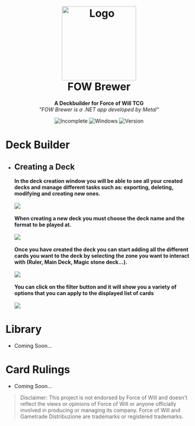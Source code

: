 <h1 align="center">
  <img src="https://i.gyazo.com/91f5fb513272dcc8a6c0d7285ef1c082.png" alt="Logo" width="200" height="200">
  <br/>
  FOW Brewer
</h1>

<p align="center">
  <b>A Deckbuilder for Force of Will TCG</b> 
  <br>
  <i>"FOW Brewer is a .NET app developed by Metal"</i>
</p>

<p align="center">
  <img alt="Incomplete" src="https://img.shields.io/badge/Incomplete-red?style=flat-round"> 
  <img alt="Windows" src="https://img.shields.io/badge/Windows-blue?style=flat-round&logo=windows"> 
  <img alt="Version" src="https://img.shields.io/badge/-V%200.0.1-18C27D?style=flat-round">
</p>

# Deck Builder 
- <h2>
    <b>Creating a Deck</b>
  </h2>
    <p align="Left">
      <b>In the deck creation window you will be able to see all your created decks and manage different tasks such as: exporting, deleting, modifying and creating new ones.</b> 
      <br></br>
      <img src="https://user-images.githubusercontent.com/74834814/127658488-152ee458-274e-42d8-a808-2b99b7b141e6.png"> 
      <br></br>
      <b>When creating a new deck you must choose the deck name and the format to be played at.</b> 
      <br></br>
      <img src="https://user-images.githubusercontent.com/74834814/127659323-1e7cca28-6553-4450-8661-66e952b1c010.png"> 
      <br></br>
      <b>Once you have created the deck you can start adding all the different cards you want to the deck by selecting the zone you want to interact with (Ruler, Main Deck, Magic stone deck...).</b> 
      <br></br>
      <img src="https://user-images.githubusercontent.com/74834814/127659654-eb424930-1b48-40f3-8788-c8f6de40b352.png"> 
      <br></br>
      <b>You can click on the filter button and it will show you a variety of options that you can apply to the displayed list of cards</b> 
      <br></br>
      <img src="https://user-images.githubusercontent.com/74834814/127660250-768a6b1c-af04-43cf-8ce6-7e79cad00bdd.png"> 
    </p>


# Library
- Coming Soon...
# Card Rulings
- Coming Soon...

> Disclaimer: This project is not endorsed by Force of Will and doesn't reflect the views or opinions of Force of Will or anyone officially involved in producing or managing its company. Force of Will and Gametrade Distribuzione are trademarks or registered trademarks.
